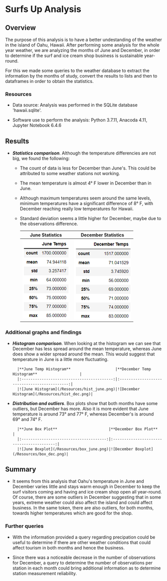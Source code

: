 # Surfs Up Analysis

## Overview

The purpose of this analysis is to have a better undestanding of the weather in the island of Oahu, Hawaii.  After performing some analysis for the whole year weather, we are analyzing the months of June and December, in order to determine if the surf and ice cream shop business is sustainable year-round.

For this we made some queries to the weather database to extract the information by the months of study, convert the results to lists and then to dataframes in order to obtain the statistics.

### Resources

- Data source: Analysis was performed in the SQLite database 'hawaii.sqlite'.

- Software use to perform the analysis: Python 3.7.11, Anacoda 4.11, Jupyter Notebook 6.4.6


## Results

- ***Statistics comparison***. Although the temperature differencies are not big, we found the following:
    - The count of data is less for December than June's.  This could be attributed to some weather stations not working.
    - The mean temperature is almost 4° F lower in December than in June.
    - Although maximum temperatures seem around the same levels, minimum temperatures have a significant difference of 8° F, with December reaching really low temperatures for Hawaii.
    - Standard deviation seems a little higher for December, maybe due to the observations difference.

        |**June Statistics**                     |**December Statistics**                    |
        |:--------------------------------------:|:-----------------------------------------:|
        |![June Stats](/Resources/june_stats.png)|![December Stats](/Resources/dec_stats.png)|


### Additional graphs and findings

- ***Histogram comparison***.  When looking at the histogram we can see that December has less spread around the mean temperature, whereas June does show a wider spread around the mean. This would suggest that temperature in June is a little more fluctuating.

        |**June Temp Histogram**                    |**December Temp Histogram**                   |
        |:-----------------------------------------:|:--------------------------------------------:|
        |![June Histogram](/Resources/hist_june.png)|![December Histogram](/Resources/hist_dec.png)|


- ***Distribution and outliers***. Box plots show that both months have some outliers, but December has more. Also it is more evident that June temperature is around 73° and 77° F, whereas December's is around 69° and 74° F.

        |**June Box Plot**                       |**December Box Plot**                      |
        |:--------------------------------------:|:-----------------------------------------:|
        |![June Boxplot](/Resources/box_june.png)|![December Boxplot](/Resources/box_dec.png)|

## Summary

- It seems from this analysis that Oahu's temperature in June and December varies little and stays warm enough in December to keep the surf visitors coming and having and ice cream shop open all year-round.  Of course, there are some outliers in December suggesting that in some years, extreme weather could  also affect the island and could affect business. In the same token, there are also outliers, for both months, towards higher temperatures which are good for the shop.

### Further queries

- With the information provided a query regarding precipation could be useful to determine if there are other weather conditions that could affect tourism in both months and hence the business.

- Since there was a noticeable decrease in the number of observations for December, a query to determine the number of observations per station in each month could bring additional information as to determine station measurement reliability.